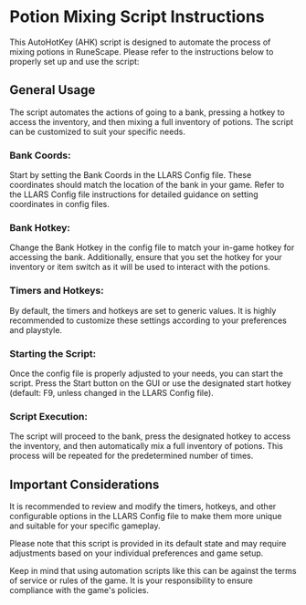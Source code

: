 # Potion Mixing Script Instructions
This AutoHotKey (AHK) script is designed to automate the process of mixing potions in RuneScape. Please refer to the instructions below to properly set up and use the script:

## General Usage
The script automates the actions of going to a bank, pressing a hotkey to access the inventory, and then mixing a full inventory of potions. The script can be customized to suit your specific needs.

### Bank Coords:
Start by setting the Bank Coords in the LLARS Config file. These coordinates should match the location of the bank in your game. Refer to the LLARS Config file instructions for detailed guidance on setting coordinates in config files.

### Bank Hotkey: 
Change the Bank Hotkey in the config file to match your in-game hotkey for accessing the bank. Additionally, ensure that you set the hotkey for your inventory or item switch as it will be used to interact with the potions.

### Timers and Hotkeys: 
By default, the timers and hotkeys are set to generic values. It is highly recommended to customize these settings according to your preferences and playstyle.

### Starting the Script: 
Once the config file is properly adjusted to your needs, you can start the script. Press the Start button on the GUI or use the designated start hotkey (default: F9, unless changed in the LLARS Config file).

### Script Execution: 
The script will proceed to the bank, press the designated hotkey to access the inventory, and then automatically mix a full inventory of potions. This process will be repeated for the predetermined number of times.

## Important Considerations
It is recommended to review and modify the timers, hotkeys, and other configurable options in the LLARS Config file to make them more unique and suitable for your specific gameplay.

Please note that this script is provided in its default state and may require adjustments based on your individual preferences and game setup.

Keep in mind that using automation scripts like this can be against the terms of service or rules of the game. It is your responsibility to ensure compliance with the game's policies.
